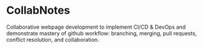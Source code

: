 # CollabNotes
Collaborative webpage development to implement CI/CD & DevOps and demonstrate mastery of github workflow: branching, merging, pull requests, conflict resolution, and collaboration.
